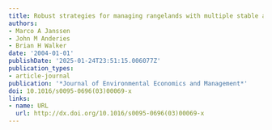 ```yaml
---
title: Robust strategies for managing rangelands with multiple stable attractors
authors:
- Marco A Janssen
- John M Anderies
- Brian H Walker
date: '2004-01-01'
publishDate: '2025-01-24T23:51:15.006077Z'
publication_types:
- article-journal
publication: '*Journal of Environmental Economics and Management*'
doi: 10.1016/s0095-0696(03)00069-x
links:
- name: URL
  url: http://dx.doi.org/10.1016/s0095-0696(03)00069-x
---
```

